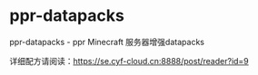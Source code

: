 # ppr-datapacks
ppr-datapacks - ppr Minecraft 服务器增强datapacks

详细配方请阅读：https://se.cyf-cloud.cn:8888/post/reader?id=9
